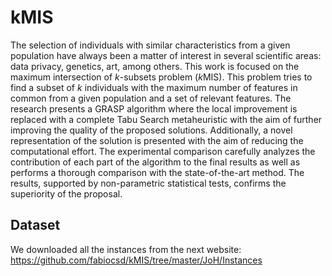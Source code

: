 # kMIS
The selection of individuals with similar characteristics from a given population have always been a matter of interest in several scientific areas: data privacy, genetics, art, among others. This work is focused on the maximum intersection of $k$-subsets problem ($k$MIS). This problem tries to find a subset of $k$ individuals with the maximum number of features in common from a given population and a set of relevant features. The research presents a GRASP algorithm where the local improvement is replaced with a complete Tabu Search metaheuristic with the aim of further improving the quality of the proposed solutions. Additionally, a novel representation of the solution is presented with the aim of reducing the computational effort. The experimental comparison carefully analyzes the contribution of each part of the algorithm to the final results as well as performs a thorough comparison with the state-of-the-art method. The results, supported by non-parametric statistical tests, confirms the superiority of the proposal.

## Dataset
We downloaded all the instances from the next website: https://github.com/fabiocsd/kMIS/tree/master/JoH/Instances
